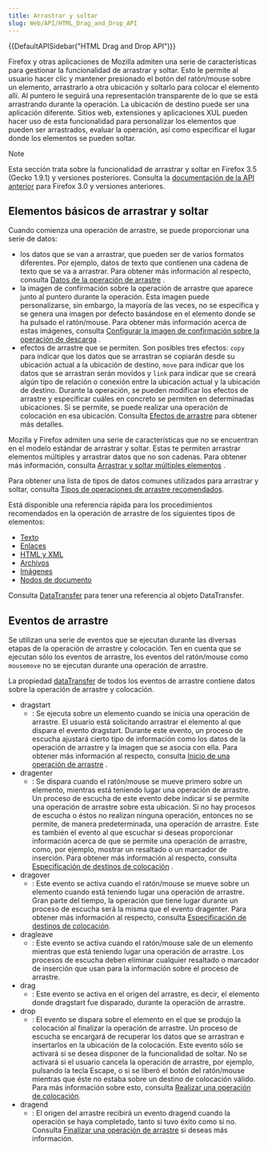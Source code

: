 ```yaml
---
title: Arrastrar y soltar
slug: Web/API/HTML_Drag_and_Drop_API
---
```


{{DefaultAPISidebar("HTML Drag and Drop API")}}

Firefox y otras aplicaciones de Mozilla admiten una serie de características para gestionar la funcionalidad de arrastrar y soltar. Esto le permite al usuario hacer clic y mantener presionado el botón del ratón/mouse sobre un elemento, arrastrarlo a otra ubicación y soltarlo para colocar el elemento allí. Al puntero le seguirá una representación transparente de lo que se está arrastrando durante la operación. La ubicación de destino puede ser una aplicación diferente. Sitios web, extensiones y aplicaciones XUL pueden hacer uso de esta funcionalidad para personalizar los elementos que pueden ser arrastrados, evaluar la operación, así como especificar el lugar donde los elementos se pueden soltar.

> [!NOTE]
> Esta sección trata sobre la funcionalidad de arrastrar y soltar en Firefox 3.5 (Gecko 1.9.1) y versiones posteriores. Consulta la [documentación de la API anterior](/es/docs/Drag_and_Drop) para Firefox 3.0 y versiones anteriores.

## Elementos básicos de arrastrar y soltar

Cuando comienza una operación de arrastre, se puede proporcionar una serie de datos:

- los datos que se van a arrastrar, que pueden ser de varios formatos diferentes. Por ejemplo, datos de texto que contienen una cadena de texto que se va a arrastrar. Para obtener más información al respecto, consulta [Datos de la operación de arrastre](/es/docs/Web/API/HTML_Drag_and_Drop_API/Drag_operations#dragdata) .
- la imagen de confirmación sobre la operación de arrastre que aparece junto al puntero durante la operación. Esta imagen puede personalizarse, sin embargo, la mayoría de las veces, no se especifica y se genera una imagen por defecto basándose en el elemento donde se ha pulsado el ratón/mouse. Para obtener más información acerca de estas imágenes, consulta [Configurar la imagen de confirmación sobre la operación de descarga](/es/docs/Web/API/HTML_Drag_and_Drop_API/Drag_operations#dragfeedback) .
- efectos de arrastre que se permiten. Son posibles tres efectos: `copy` para indicar que los datos que se arrastran se copiarán desde su ubicación actual a la ubicación de destino, `move` para indicar que los datos que se arrastran serán movidos y `link` para indicar que se creará algún tipo de relación o conexión entre la ubicación actual y la ubicación de destino. Durante la operación, se pueden modificar los efectos de arrastre y especificar cuáles en concreto se permiten en determinadas ubicaciones. Si se permite, se puede realizar una operación de colocación en esa ubicación. Consulta [Efectos de arrastre](/es/docs/Web/API/HTML_Drag_and_Drop_API/Drag_operations#drageffects) para obtener más detalles.

Mozilla y Firefox admiten una serie de características que no se encuentran en el modelo estándar de arrastrar y soltar. Estas te permiten arrastrar elementos múltiples y arrastrar datos que no son cadenas. Para obtener más información, consulta [Arrastrar y soltar múltiples elementos](/es/docs/DragDrop/Dragging_and_Dropping_Multiple_Items) .

Para obtener una lista de tipos de datos comunes utilizados para arrastrar y soltar, consulta [Tipos de operaciones de arrastre recomendados](/es/docs/Web/API/HTML_Drag_and_Drop_API/Recommended_drag_types).

Está disponible una referencia rápida para los procedimientos recomendados en la operación de arrastre de los siguientes tipos de elementos:

- [Texto](/es/docs/Web/API/HTML_Drag_and_Drop_API/Recommended_drag_types#text)
- [Enlaces](/es/docs/Web/API/HTML_Drag_and_Drop_API/Recommended_drag_types#link)
- [HTML y XML](/es/docs/Web/API/HTML_Drag_and_Drop_API/Recommended_drag_types#html)
- [Archivos](/es/docs/Web/API/HTML_Drag_and_Drop_API/Recommended_drag_types#file)
- [Imágenes](/es/docs/Web/API/HTML_Drag_and_Drop_API/Recommended_drag_types#image)
- [Nodos de documento](/es/docs/Web/API/HTML_Drag_and_Drop_API/Recommended_drag_types#node)

Consulta [DataTransfer](/es/docs/Web/API/DataTransfer) para tener una referencia al objeto DataTransfer.

## Eventos de arrastre

Se utilizan una serie de eventos que se ejecutan durante las diversas etapas de la operación de arrastre y colocación. Ten en cuenta que se ejecutan sólo los eventos de arrastre, los eventos del ratón/mouse como `mousemove` no se ejecutan durante una operación de arrastre.

La propiedad [dataTransfer](/es/docs/Web/API/DataTransfer) de todos los eventos de arrastre contiene datos sobre la operación de arrastre y colocación.

- dragstart
  - : Se ejecuta sobre un elemento cuando se inicia una operación de arrastre. El usuario está solicitando arrastrar el elemento al que dispara el evento dragstart. Durante este evento, un proceso de escucha ajustará cierto tipo de información como los datos de la operación de arrastre y la imagen que se asocia con ella. Para obtener más información al respecto, consulta [Inicio de una operación de arrastre](/es/docs/Web/API/HTML_Drag_and_Drop_API/Drag_operations#dragstart) .
- dragenter
  - : Se dispara cuando el ratón/mouse se mueve primero sobre un elemento, mientras está teniendo lugar una operación de arrastre. Un proceso de escucha de este evento debe indicar si se permite una operación de arrastre sobre esta ubicación. Si no hay procesos de escucha o éstos no realizan ninguna operación, entonces no se permite, de manera predeterminada, una operación de arrastre. Este es también el evento al que escuchar si deseas proporcionar información acerca de que se permite una operación de arrastre, como, por ejemplo, mostrar un resaltado o un marcador de inserción. Para obtener más información al respecto, consulta [Especificación de destinos de colocación](/es/docs/Web/API/HTML_Drag_and_Drop_API/Drag_operations#droptargets) .
- dragover
  - : Este evento se activa cuando el ratón/mouse se mueve sobre un elemento cuando está teniendo lugar una operación de arrastre. Gran parte del tiempo, la operación que tiene lugar durante un proceso de escucha será la misma que el evento dragenter. Para obtener más información al respecto, consulta [Especificación de destinos de colocación](/es/docs/Web/API/HTML_Drag_and_Drop_API/Drag_operations#droptargets).
- dragleave
  - : Este evento se activa cuando el ratón/mouse sale de un elemento mientras que está teniendo lugar una operación de arrastre. Los procesos de escucha deben eliminar cualquier resaltado o marcador de inserción que usan para la información sobre el proceso de arrastre.
- drag
  - : Este evento se activa en el origen del arrastre, es decir, el elemento donde dragstart fue disparado, durante la operación de arrastre.
- drop
  - : El evento se dispara sobre el elemento en el que se produjo la colocación al finalizar la operación de arrastre. Un proceso de escucha se encargará de recuperar los datos que se arrastran e insertarlos en la ubicación de la colocación. Este evento sólo se activará si se desea disponer de la funcionalidad de soltar. No se activará si el usuario cancela la operación de arrastre, por ejemplo, pulsando la tecla Escape, o si se liberó el botón del ratón/mouse mientras que éste no estaba sobre un destino de colocación válido. Para más información sobre esto, consulta [Realizar una operación de colocación](/es/docs/Web/API/HTML_Drag_and_Drop_API/Drag_operations#drop).
- dragend
  - : El origen del arrastre recibirá un evento dragend cuando la operación se haya completado, tanto si tuvo éxito como si no. Consulta [Finalizar una operación de arrastre](/es/docs/Web/API/HTML_Drag_and_Drop_API/Drag_operations#dragend) si deseas más información.
